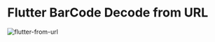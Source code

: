 # Flutter BarCode Decode from URL

![flutter-from-url](https://user-images.githubusercontent.com/70436490/205739914-d9e65c78-f1f5-476b-b6c9-56bedccd779e.gif)
